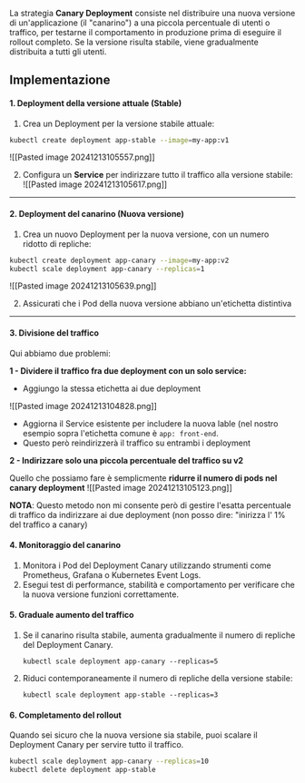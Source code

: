 La strategia **Canary Deployment** consiste nel distribuire una nuova versione di un'applicazione (il "canarino") a una piccola percentuale di utenti o traffico, per testarne il comportamento in produzione prima di eseguire il rollout completo. Se la versione risulta stabile, viene gradualmente distribuita a tutti gli utenti.



## Implementazione

#### 1. Deployment della versione attuale (Stable)
1. Crea un Deployment per la versione stabile attuale:
```bash
kubectl create deployment app-stable --image=my-app:v1
```

![[Pasted image 20241213105557.png]]

2. Configura un **Service** per indirizzare tutto il traffico alla versione stabile:
![[Pasted image 20241213105617.png]]


***

#### 2. Deployment del canarino (Nuova versione)
1. Crea un nuovo Deployment per la nuova versione, con un numero ridotto di repliche:
```bash
kubectl create deployment app-canary --image=my-app:v2
kubectl scale deployment app-canary --replicas=1
```

![[Pasted image 20241213105639.png]]

2. Assicurati che i Pod della nuova versione abbiano un'etichetta distintiva


***

#### 3.  Divisione del traffico
Qui abbiamo due problemi:

**1 - Dividere il traffico fra due deployment con un solo service:**
- Aggiungo la stessa etichetta ai due deployment

![[Pasted image 20241213104828.png]]

- Aggiorna il Service esistente per includere la nuova lable (nel nostro esempio sopra l'etichetta comune è `app: front-end`.
- Questo però reindirizzerà il traffico su entrambi i deployment


**2  - Indirizzare solo una piccola percentuale del traffico su v2**

Quello che possiamo fare è semplicmente **ridurre il numero di pods nel canary deployment**
![[Pasted image 20241213105123.png]]

**NOTA**: Questo metodo non mi consente però di gestire l'esatta percentuale di traffico da indirizzare ai due deployment (non posso dire: "inirizza l' 1% del traffico a canary)



#### 4. **Monitoraggio del canarino**
1. Monitora i Pod del Deployment Canary utilizzando strumenti come Prometheus, Grafana o Kubernetes Event Logs.
2. Esegui test di performance, stabilità e comportamento per verificare che la nuova versione funzioni correttamente.



#### 5. **Graduale aumento del traffico**
1. Se il canarino risulta stabile, aumenta gradualmente il numero di repliche del Deployment Canary.
    
    `kubectl scale deployment app-canary --replicas=5`
    
2. Riduci contemporaneamente il numero di repliche della versione stabile:
    
    `kubectl scale deployment app-stable --replicas=3`



#### 6. **Completamento del rollout**
Quando sei sicuro che la nuova versione sia stabile, puoi scalare il Deployment Canary per servire tutto il traffico.
```bash
kubectl scale deployment app-canary --replicas=10 
kubectl delete deployment app-stable
```
